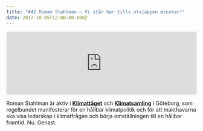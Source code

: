 ```yaml
---
title: "#42 Roman Stahlman – Vi står här tills utsläppen minskar!"
date: 2017-10-05T12:00:00.000Z
---
```


<iframe src="https://w.soundcloud.com/player/?url=https%3A//api.soundcloud.com/tracks/343505712&amp;color=001665&amp;auto_play=false&amp;hide_related=false&amp;show_comments=true&amp;show_user=true&amp;show_reposts=false" width="100%" height="166" frameborder="no" scrolling="no"></iframe>

Roman Stahlman är aktiv i **[Klimattåget](http://www.klimatsamling.se/4-2/aktiviteter/klimattaget/)** och **[Klimatsamling](http://www.klimatsamling.se/)** i Göteborg, som regelbundet manifesterar för en hållbar klimatpolitik och för att makthavarna ska visa ledarskap i klimatfrågan och börja omställningen till en hållbar framtid. Nu. Genast.
